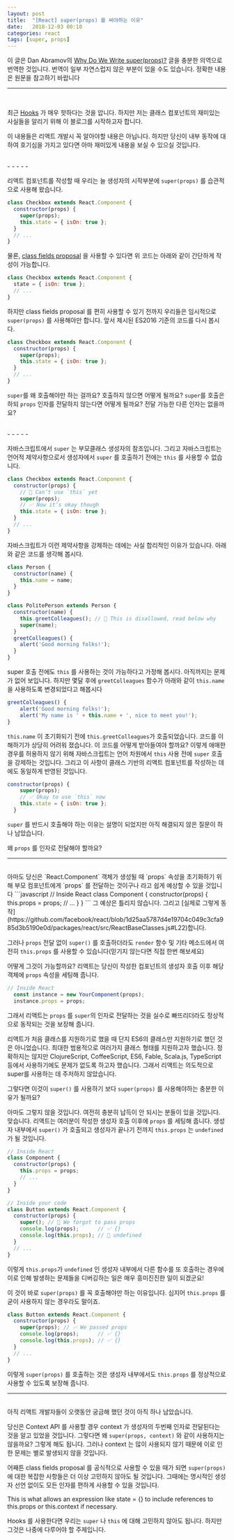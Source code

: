 ```yaml
---
layout: post
title:  "[React] super(props) 를 써야하는 이유"
date:   2018-12-03 00:10
categories: react
tags: [super, props]
---
```

이 글은 Dan Abramov의 [Why Do We Write super(props)?](https://overreacted.io/why-do-we-write-super-props/) 글을 충분한 의역으로 번역한 것입니다. 번역이 일부 자연스럽지 않은 부분이 있을 수도 있습니다. 정확한 내용은 원문을 참고하기 바랍니다
<br>

- - - - -
<br>

최근 [Hooks](https://reactjs.org/docs/hooks-intro.html) 가 매우 핫하다는 것을 압니다. 하지만 저는 클래스 컴포넌트의 재미있는 사실들을 알리기 위해 이 블로그를 시작하고자 합니다. 

이 내용들은 리액트 개발시 꼭 알아야할 내용은 아닙니다. 하지만 당신이 내부 동작에 대하여 호기심을 가지고 있다면 아마 재미있게 내용을 보실 수 있으실 것입니다.

<br>
- - - - -
<br>

리액트 컴포넌트를 작성할 때 우리는 늘 생성자의 시작부분에 `super(props)` 를 습관적으로 사용해 왔습니다.
```javascript
class Checkbox extends React.Component {
  constructor(props) {
    super(props);
    this.state = { isOn: true };
  }
  // ...
}
```

물론, [class fields proposal](https://github.com/tc39/proposal-class-fields) 을 사용할 수 있다면 위 코드는 아래와 같이 간단하게 작성이 가능합니다.
```javascript
class Checkbox extends React.Component {
  state = { isOn: true };
  // ...
}
```

하지만 class fields proposal 를 편히 사용할 수 있기 전까지 우리들은 임시적으로 `super(props)` 를 사용해야만 합니다. 앞서 제시된 ES2016 기준의 코드를 다시 봅시다.

```javascript
class Checkbox extends React.Component {
  constructor(props) {
    super(props);
    this.state = { isOn: true };
  }
  // ...
}
```
`super`를 왜 호출해야만 하는 걸까요? 호출하지 않으면 어떻게 될까요? `super`를 호출은 하되 `props` 인자를 전달하지 않는다면 어떻게 될까요? 전달 가능한 다른 인자는 없을까요?

<br>
- - - - -
<br>

자바스크립트에서 `super` 는 부모클래스 생성자의 참조입니다. 그리고 자바스크립트는 언어적 제약사항으로서 생성자에서 `super` 를 호출하기 전에는 `this` 를 사용할 수 없습니다.
```javascript
class Checkbox extends React.Component {
  constructor(props) {
    // 🔴 Can’t use `this` yet
    super(props);
    // ✅ Now it’s okay though
    this.state = { isOn: true };
  }
  // ...
}
```
자바스크립트가 이런 제약사항을 강제하는 데에는 사실 합리적인 이유가 있습니다. 아래와 같은 코드를 생각해 봅시다.
```javascript
class Person {
  constructor(name) {
    this.name = name;
  }
}

class PolitePerson extends Person {
  constructor(name) {
    this.greetColleagues(); // 🔴 This is disallowed, read below why
    super(name);
  }
  greetColleagues() {
    alert('Good morning folks!');
  }
}
```
super 호출 전에도 `this` 를 사용하는 것이 가능하다고 가정해 봅시다. 아직까지는 문제가 없어 보입니다. 하지만 몇달 후에 `greetColleagues` 함수가 아래와 같이 `this.name` 을 사용하도록 변경되었다고 해봅시다
```javascript
greetColleagues() {
    alert('Good morning folks!');
    alert('My name is ' + this.name + ', nice to meet you!');
}
```
`this.name` 이 초기화되기 전에 `this.greetColleagues`가 호출되었습니다. 코드를 이해하기가 상당히 어려워 졌습니다. 이 코드를 어떻게 받아들여야 할까요? 이렇게 애매한 경우를 허용하지 않기 위해 자바스크립트는 언어 차원에서 `this` 사용 전에 `super` 호출을 강제하는 것입니다. 그리고 이 사항이 클래스 기반의 리액트 컴포넌트를 작성하는 데에도 동일하게 반영된 것입니다.

```javascript
constructor(props) {
    super(props);
    // ✅ Okay to use `this` now
    this.state = { isOn: true };
  }
```

`super` 를 반드시 호출해야 하는 이유는 설명이 되었지만 아직 해결되지 않은 질문이 하나 남았습니다.

왜 `props` 를 인자로 전달해야 할까요?
<br>
- - - - 
<br>
아마도 당신은 `React.Component` 객체가 생성될 때 `props` 속성을 초기화하기 위해 부모 컴포넌트에게 `props` 를 전달하는 것이구나 라고 쉽게 예상할 수 있을 것입니다
```javascript
// Inside React
class Component {
  constructor(props) {
    this.props = props;
    // ...
  }
}
```
그 예상은 틀리지 않습니다. 그리고 [실제로 그렇게 동작](https://github.com/facebook/react/blob/1d25aa5787d4e19704c049c3cfa985d3b5190e0d/packages/react/src/ReactBaseClasses.js#L22)합니다.

그러나 `props` 전달 없이 `super()` 를 호출하더라도 `render` 함수 및 기타 메소드에서 여전히 `this.props` 를 사용할 수 있습니다(믿기지 않는다면 직접 한번 해보세요)

어떻게 그것이 가능할까요? 리액트는 당신이 작성한 컴포넌트의 생성자 호출 이후 해당 객체에 `props` 속성을 세팅해 줍니다.

```javascript
// Inside React
  const instance = new YourComponent(props);
  instance.props = props;
```
그래서 리액트는 `props` 를 `super`의 인자로 전달하는 것을 실수로 빠뜨리더라도 정상적으로 동작되는 것을 보장해 줍니다.

리액트가 처음 클래스를 지원하기로 했을 때 단지 ES6의 클래스만 지원하기로 했던 것은 아니었습니다. 최대한 범용적으로 여러가지 클래스 형태를 지원하고자 했습니다. 정확하지는 않지만 ClojureScript, CoffeeScript, ES6, Fable, Scala.js, TypeScript 등에서 사용하기에도 문제가 없도록 하고자 했습니다. 그래서 리액트는 의도적으로 super를 사용하는 데 주저하지 않았습니다.

그렇다면 이것이 `super()` 를 사용하기 보다 `super(props)` 를 사용해야하는 충분한 이유가 될까요?

아마도 그렇지 않을 것입니다. 여전히 충분히 납득이 안 되시는 분들이 있을 것입니다. 맞습니다. 리액트는 여러분이 작성한 생성자 호출 이후에 `props` 를 세팅해 줍니다. 생성자 내부에서 `super()` 가 호출되고 생성자가 끝나기 전까지 `this.props` 는 `undefined` 가 될 것입니다.

```javascript
// Inside React
class Component {
  constructor(props) {
    this.props = props;
    // ...
  }
}

// Inside your code
class Button extends React.Component {
  constructor(props) {
    super(); // 😬 We forgot to pass props
    console.log(props);      // ✅ {}
    console.log(this.props); // 😬 undefined 
  }
  // ...
}
```
이렇게 `this.props`가 `undefined` 인 생성자 내부에서 다른 함수를 또 호출하는 경우에 이로 인해 발생하는 문제들을 디버깅하는 일은 매우 흥미진진한 일이 되겠군요!

이 것이 바로 `super(props)` 를 꼭 호출해야만 하는 이유입니다. 심지어 `this.props` 를 굳이 사용하지 않는 경우라도 말이죠.
```javascript
class Button extends React.Component {
  constructor(props) {
    super(props); // ✅ We passed props
    console.log(props);      // ✅ {}
    console.log(this.props); // ✅ {}
  }
  // ...
}
```
이렇게 `super(props)` 를 호출하는 것은 생성자 내부에서도 `this.props` 를 정상적으로 사용할 수 있도록 보장해 줍니다.
<br>
- - - - - 
<br>
아직 리액트 개발자들이 오랫동안 궁금해 했던 것이 아직 하나 남았습니다.

당신은 Context API 를 사용할 경우 context 가 생성자의 두번째 인자로 전달된다는 것을 알고 있었을 것입니다. 그렇다면 왜 `super(props, context)` 와 같이 사용하지는 않을까요? 그렇게 해도 됩니다. 그러나 context 는 많이 사용되지 않기 때문에 이로 인한 문제는 별로 발생되지 않을 것입니다. 

어째튼 class fields proposal 를 공식적으로 사용할 수 있을 때가 되면 `super(props)` 에 대한 복잡한 사항들은 더 이상 고민하지 않아도 될 것입니다. 그때에는 명시적인 생성자 선언 없이도 모든 인자를 편하게 사용할 수 있을 것입니다.

This is what allows an expression like state = {} to include references to this.props or this.context if necessary.

Hooks 를 사용한다면 우리는 `super` 나 `this` 에 대해 고민하지 않아도 됩니다. 하지만 그것은 나중에 다루어야 할 주제입니다.
